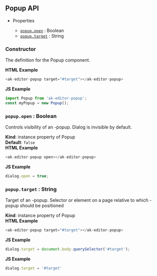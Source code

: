 
## Popup API
* Properties

    *  [`popup.open`](#Popup+open) : Boolean
    *  [`popup.target`](#Popup+target) : String

### Constructor
The definition for the Popup component.

**HTML Example**
```js
<ak-editor-popup target="#target"></ak-editor-popup>
```
**JS Example**
```js
import Popup from 'ak-editor-popup';
const myPopup = new Popup();
```
### `popup.open` : Boolean
Controls visibility of an -popup. Dialog is invisible by default.

**Kind**: instance property of Popup  
**Default**: `false`  
**HTML Example**
```js
<ak-editor-popup open></ak-editor-popup>
```
**JS Example**
```js
dialog.open = true;
```
### `popup.target` : String
Target of an -popup.
Selector or element on a page relative to which -popup should be positioned

**Kind**: instance property of Popup  
**HTML Example**
```js
<ak-editor-popup target="#target"></ak-editor-popup>
```
**JS Example**
```js
dialog.target = document.body.querySelector('#target');
```
**JS Example**
```js
dialog.target = '#target'
```
